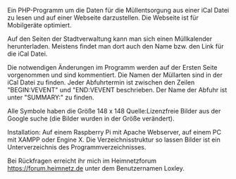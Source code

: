 Ein PHP-Programm um die Daten für die Müllentsorgung aus einer iCal Datei zu lesen und auf einer Webseite darzustellen.
Die Webseite ist für Mobilgeräte optimiert.

Auf den Seiten der Stadtverwaltung kann man sich einen Müllkalender herunterladen. Meistens findet man dort auch den Name bzw. den Link
für die iCal Datei.

Die notwendigen Änderungen im Programm werden auf der Ersten Seite vorgenommen und sind kommentiert. Die Namen der Müllarten sind in der iCal Datei zu finden.
Jeder Abfuhrtermin ist zwischen den Zeilen "BEGIN:VEVENT" und "END:VEVENT beschrieben. Der Name der Abfuhr ist unter "SUMMARY:" zu finden.

Alle Symbole haben die Größe 148 x 148 
Quelle:Lizenzfreie Bilder aus der Google suche  (die Bilder wurden in der Größe verändert).

Installation:
Auf einem Raspberry Pi mit Apache Webserver, auf einem PC mit XAMPP oder Engine X.
Die Verzeichnisstruktur so lassen Bilder ist ein Unterverzeichnis des Programmverzeichnisses.

Bei Rückfragen erreicht ihr mich im Heimnetzforum    https://forum.heimnetz.de   unter dem Benutzernamen Loxley.
